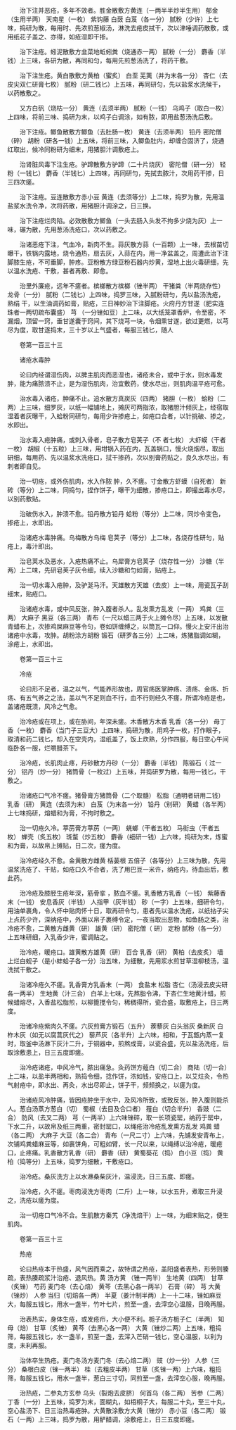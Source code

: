 <!-- { "loadSidebar": true } -->
　　治下注并恶疮，多年不效者。胜金散敷方黄连（一两半半炒半生用） 郁金（生用半两） 天南星（一枚） 紫钩藤 白蔹 白芨（各一分） 腻粉（少许）上七味，捣研为散，每用时、先浓煎葱椒汤，淋洗去疮皮拭干，次以津唾调药散敷，或用纸花子盖之、亦得，如疮湿即干掺。

　　治下注疮。蚓泥散敷方韭菜地蚯蚓粪（烧通赤一两） 腻粉（一分） 麝香（半钱）上三味，各研为散，再同和匀，每用先煎葱汤洗了，将药干敷。

　　治下注生疮。黄白散敷方黄柏（蜜炙） 白垩 芜荑（并为末各一分） 杏仁（去皮尖双仁研膏七枚） 腻粉（研二钱匕）上五味，再同研匀，先以盐浆水洗候干，以药散敷之。

　　又方白矾（烧枯一分） 黄连（去须半两） 腻粉（一钱） 乌鸡子（取白一枚）上四味，将前三味、捣研为末，以鸡子白调涂，如有脓，即用盐葱汤洗后敷。

　　治下注疮。鲫鱼散敷方鲫鱼（去肚肠一枚） 黄连（去须半两） 铅丹 密陀僧（碎） 胡粉（研各一钱）上五味，将前三味，入鲫鱼肚内，却缠合固济了，烧通红取出，候冷同粉研为细末，用猪胆汁调敷疮上。

　　治肾脏风毒下注生疮。驴蹄散敷方驴蹄（二十片烧灰） 密陀僧（研一分） 轻粉（一钱匕） 麝香（半钱匕）上四味，再同研匀，先拭去脓汁，次用药干掺，日三四次瘥。

　　治下注疮。豆连散敷方赤小豆 黄连（去须等分）上二味，捣罗为散，先用温盐浆水洗令净，次将药散，用猪胆汁调涂之，日三换。

　　治下注疮烂肉陷。必效散敷方鲫鱼（一头去肠入头发不拘多少烧为灰）上一味，碾为散，先用葱汤洗疮口，次以药敷之。

　　治诸恶疮下注，气血冷，新肉不生。蒜灰散方蒜（一百颗）上一味，去根苗切曝干，铁锅内露地，烧令通热，扇去灰，入蒜在内，用一净盆盖之，周遭此治下注脚膝生疮，不可垂脚，肿疼。豆粉散方绿豆粉石器内炒黄，湿地上出火毒研细，先以温水洗疮、干敷，甚者再敷、即愈。

　　治里外廉疮，远年不瘥者。槟榔散方槟榔（锉半两） 干猪粪（半两烧存性） 龙骨（一分） 腻粉（二钱匕）上四味，捣罗三味，入腻粉研匀，先以盐汤洗疮，熟绢 干，以生油调药如膏，贴疮，三日神妙治下注脚疮。火府丹方甘遂（肥实连珠者一两切疏布囊盛） 芎 （一分锉如豆）上二味，以大纸笼罩香炉，令至密，不漏烟，顶留一窍，垂甘遂囊于窍间，其下烧芎一块，令烟熏甘遂，欲过更燃，以芎 尽为度，取甘遂捣末，三十岁以上气盛者，每服三钱匕，随人

　　卷第一百三十三

　　诸疮水毒肿

　　论曰内经谓湿伤肉，以脾主肌肉而恶湿也，诸疮未合，或中于水，则水毒发肿，能为痛脓溃不止，是为湿伤肌肉，治宜敷药，使水尽出，则肌肉温平疮可愈。

　　治水毒入诸疮，肿痛不止。追水散方真炭灰（四两） 猪胆（一枚） 蛤粉（二两）上三味，细罗灰，以纸一幅铺地上，摊灰可两指浓，取猪胆汁倾灰上，经宿取湿着者灰曝干，入蛤粉同研匀，每用少许掺疮上，如疮口合者，以针挑破、掺之，水即出。

　　治水毒入疮肿痛，或刺入骨者，皂子散方皂荚子（不 者七枚） 大虾蟆（干者一枚） 胡椒（十五粒）上三味，用坩锅入药在内，瓦盖锅口，慢火烧烟尽，取出研细，每用药、先以温浆水洗疮口，拭干掺药，次以别膏药贴之，良久水尽出，有刺者即自见。

　　治一切疮，或外伤肌肉，水入作脓 肿，久不瘥。寸金散方虾蟆（自死者） 新砖（等分）上二味，同捣匀，捏作饼子，曝干为细散，掺疮口上，即撮出毒水尽，以别药敷贴。

　　治破伤水入，肿溃不愈。铅丹散方铅丹 蛤粉（等分）上二味，同炒令变色，掺疮上，水即出。

　　治诸疮水毒肿痛。乌梅散方乌梅 皂荚子（等分）上二味，各烧存性研匀，贴疮上，毒汁即出。

　　治皂荚水及恶水，入疮热痛不止。乌犀膏方皂荚子（烧存性一分） 沙糖（半两）上二味，先研皂荚子灰令细，续入沙糖和匀如膏，贴疮上。

　　治一切水毒入疮肿，及驴涎马汗。天雄散方天雄（去皮）上一味，用瓷瓦子刮细末，贴疮口。

　　治诸疮水毒，或中风反张，肿入腹者杀人。乱发熏方乱发（一两） 鸡粪（三两） 大麻子 黑豆（各三两） 青布（一尺以蜡三两于火上摊令尽）上五味，以发散青蜡布上，次掺鸡屎麻豆等令匀，卷如饼缠缚之，以筒瓦一口仰。慢火上安汗出治诸疮中水毒，攻肿。胡粉涂方胡粉 锻石（研罗各三分）上二味，炼猪脂调如糊，涂疮上，水即出。

　　卷第一百三十三

　　冷疮

　　论曰形不足者，温之以气，气能养形故也，周官疡医掌肿疡、溃疡、金疡、折疡、有五气养之之法，盖以气不足则血不行，血不行则经久不瘥，所谓冷疮是也，盖诸疮既溃，风冷之气愈。

　　治冷疮或在项上，或在胁间，年深未瘥。木香散方木香 乳香（各一分） 母丁香（一枚） 麝香（当门子三豆大）上四味，捣研为散，用鸡子一枚，打作眼子，取清和药二钱匕，却入在空壳内，湿纸盖了，饭上炊熟，分作四服，每日空心午间临卧各一服，烂嚼腊茶下。

　　治冷疮，长肌肉止疼，丹砂散方丹砂（一分） 麝香（半钱） 陈锻石（ 过一分） 铝丹（炒一分） 猪筒骨（一枚过）上五味，并捣研罗为散，每用一钱匕，干敷之。

　　治诸疮口气冷不瘥。猪骨膏方猪筒骨（二个取髓） 松脂（通明者研用二钱） 乳香（研） 黄连（去须为末） 白芨（为末各一分） 铅丹（别研） 黄蜡（各半两）上七味捣研，熔蜡和为膏，不拘时敷之。

　　治一切疮久冷。葶苈膏方葶苈（一两） 蜣螂（干者五枚） 马衔虫（干者五枚） 蝉壳（炙五枚） 斑蝥（炒五枚） 麝香（细研一钱）上六味，捣研为末，炼蜜和为膏，以故帛上摊贴，日二次，瘥为度。

　　治冷疮经久不愈。金黄散方雌黄 栝蒌根 五倍子（各等分）上三味为散，先用温浆洗疮了、干贴，如疮口久不合者，洗了用巴豆一米许，纳疮内，待血出后，敷此药。

　　治冷疮及膝胫生疮年深，筋骨挛 ，脓血不瘥。乳香散方乳香（一钱） 紫藤香末（一钱） 安息香灰（半钱） 人指甲（灰半钱） 砂（一字）上五味，细研令匀，用油单裹角，令人怀中贴肉怀十日，取再研令匀，患者先以温水洗疮，以纸拈子尖上点药少许，深纳疮中，外面以帛子裹缚令定，一夜当取出恶物，如鱼肠之类，治冷疮不愈，二黄散方雌黄（研） 雄黄（研） 密陀僧（ 研） 定粉 腻粉（各一分）上五味研细，入乳香少许，蜜调贴之。

　　治冷疮，暖疮口。雄黄散方雄黄（研） 百合 乳香（研） 黄柏（去皮炙） 墙上烂白蚬子（是小蚌蛤子各一分）治五味，为细散，先用浆水煎甘草湿柳枝汤，温洗拭干敷之。

　　治诸冷疮久不瘥。乳香膏方乳香末（一两） 食盐末 松脂 杏仁（汤浸去皮尖研各一两半） 生地黄（汁三合） 白羊上七味，先熬脂令沸，下杏仁生地黄汁蜡，煎候蜡熔尽，入香盐松脂煎，以柳篦搅令匀，稀稠得所，瓷合盛，取敷疮上，日三两度。

　　治诸冷疮紫肉久不瘥。六灰煎膏方锻石（五升） 蒺藜灰 白头翁灰 桑新灰 白柞木灰（如无以腐蒿灰代之） 藜芦灰（各半升）上六味，相和，于瓦甑内蒸一复时，取釜中汤淋下灰汁二升，于铜器中，煎熬成膏，以瓷合盛，先以盐汤洗疮，后取涂敷患上，日三五度即瘥。

　　治冷疮诸疮，中风冷气，脓出痛急。灸药饼方薤白（切二合） 商陆（切一合）上二味，以盐半两相和，熟捣令细，捻作饼，浓如钱，安疮口上，以艾炷灸，令热气射疮中，即水出、再灸，水出尽即止，饼子干，频频换之，以瘥为度。

　　治诸疮风冷肿痛，皆因疮肿坐于水中，及风冷所致，或致反张，肿入腹则能杀人。葱白汤蒸方葱白（切） 蜀椒（去目及合口者） 薤白（切合半升） 香豉（二合） 防风（去叉二两） 芎（一两半）上六味锉碎，取一长项瓷罂，纳药于罂中，下水二升，以故帛及纸三两重，密封罂口，以绳疮治冷疮乱发熏方乱发 鸡粪 蜡（各二两） 大麻子 大豆（各二合） 青布（一尺二寸）上六味，先铺发安青布上，次铺鸡粪蜡麻豆等，如裹饼角，可粗如臂，长一尺以来，以绳缚以治冷疮，暖疮口，止疼痛。乳香散方乳香（研） 麝香（研） 黄蜀葵花（捣） 白小豆（捣） 黄柏（捣等分）上五味，捣罗为细散，干敷疮口。

　　治冷疮。桑灰洗方上以水淋桑柴灰汁，温浸洗，日三五度、即瘥。

　　治冷疮，久不瘥。枣肉浸洗方枣肉（二斤）上一味，以水五升，煮取三升浸之，洗疮以瘥为度。

　　治一切疮口气冷不合。生肌散方秦艽（净洗焙干）上一味，为细末贴之，便生肌肉。

　　卷第一百三十三

　　热疮

　　论曰热疮本于热盛，风气因而乘之，故特谓之热疮，盖阳盛者表热，形劳则腠疏，表热腠疏浆汁治疮、退风热。黄 汤方黄 （锉一两半） 生地黄（四两） 甘草（炙锉） 芍药 麦门冬（去心焙） 黄芩（去黑心各一两半） 石膏（碎） 芎 大黄（锉炒） 人参 当归（切焙各一两） 半夏（姜汁制半两）上一十二味，锉如麻豆大，每服五钱匕，用水一盏半，竹叶七片，煎至一盏，去滓空心温服，日晚再服。

　　治表热实，身体生疮，或发疮疖，大小便不利。栀子汤方栀子仁（半两） 知母（焙） 甘草（炙锉） 黄芩（去黑心各一两） 大黄（锉炒二两）上五味，粗捣筛，每服五钱匕，水一盏半，煎至一盏，去滓入芒硝一钱匕，空心温服，以利为度，未利再服。

　　治体卒生热疮。麦门冬汤方麦门冬（去心焙二两） 豉（炒一分） 人参（三分） 桑根白皮（锉一两半） 桂（去粗皮半两） 甘草（炙锉一两）上六味，粗捣筛，每服五钱匕，用水一盏半，葱白三寸切，同煎至一盏，去滓空心服，晚再服。

　　治热疮，二参丸方玄参 乌头（裂炮去皮脐） 何首乌（各二两） 苦参（二两） 丁香（一分）上五味，捣罗为末，面糊丸，如梧桐子大，每服二十丸，至三十丸，空心盐汤下、日三治热毒疮肿。大黄散涂敷方大黄（锉炒） 赤小豆（各二两） 锻石（一两）上三味，捣罗为散，用酽醋调，涂敷疮上，日三五度即瘥。

